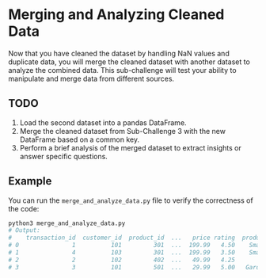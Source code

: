 # Merging and Analyzing Cleaned Data

Now that you have cleaned the dataset by handling NaN values and duplicate data, you will merge the cleaned dataset with another dataset to analyze the combined data. This sub-challenge will test your ability to manipulate and merge data from different sources.

## TODO

1. Load the second dataset into a pandas DataFrame.
2. Merge the cleaned dataset from Sub-Challenge 3 with the new DataFrame based on a common key.
3. Perform a brief analysis of the merged dataset to extract insights or answer specific questions.

## Example

You can run the `merge_and_analyze_data.py` file to verify the correctness of the code:

```zsh
python3 merge_and_analyze_data.py
# Output:
#    transaction_id  customer_id  product_id  ...   price rating  product_name
# 0               1          101         301  ...  199.99   4.50    Smartphone
# 1               4          103         301  ...  199.99   3.50    Smartphone
# 2               2          102         402  ...   49.99   4.25       T-Shirt
# 3               3          101         501  ...   29.99   5.00   Garden Tool
```